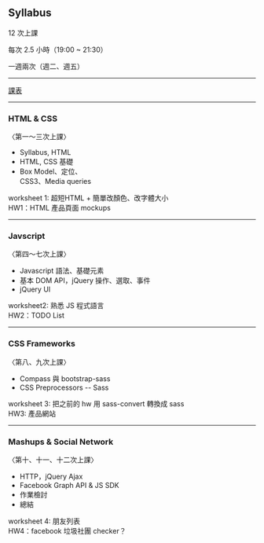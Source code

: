 Syllabus
--------

12 次上課

每次 2.5 小時（19:00 ~ 21:30）

一週兩次（週二、週五）

- - -
[課表](http://goo.gl/pP9C5x)

---

### HTML & CSS

〈第一～三次上課〉

- Syllabus, HTML
- HTML, CSS 基礎
- Box Model、定位、<br>CSS3、Media queries

<aside class="notes">
  worksheet 1: 超短HTML + 簡單改顏色、改字體大小<br>
  HW1：HTML 產品頁面 mockups
</aside>

---

### Javscript
〈第四～七次上課〉

- Javascript 語法、基礎元素
- 基本 DOM API，jQuery 操作、選取、事件
- jQuery UI

<aside class="notes">
  worksheet2: 熟悉 JS 程式語言 <br>
  HW2：TODO List
</aside>

---

### CSS Frameworks

〈第八、九次上課〉

- Compass 與 bootstrap-sass
- CSS Preprocessors -- Sass

<aside class="notes">
  worksheet 3: 把之前的 hw 用 sass-convert 轉換成 sass<br>
  HW3: 產品網站
</aside>

---

### Mashups & Social Network

〈第十、十一、十二次上課〉

- HTTP，jQuery Ajax
- Facebook Graph API & JS SDK
- 作業檢討
- 總結

<aside class="notes">
  worksheet 4: 朋友列表<br>
  HW4：facebook 垃圾社團 checker？
</aside>
